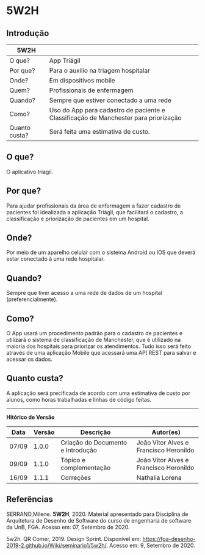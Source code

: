 # 5W2H

## Introdução

| **5W2H**  | |
| ------- | ------ |
O que? | App Triágil 
Por que? | Para o auxílio na triagem hospitalar 
Onde?  |    Em dispositivos mobile 
Quem?  | Profissionais de enfermagem
Quando? | Sempre que estiver conectado a uma rede 
Como?   | Uso do App para cadastro de paciente e Classificação de Manchester para priorização
Quanto custa? | Será feita uma estimativa de custo.

## O que?
O aplicativo triagil.

## Por que?
Para ajudar profissionais da área de enfermagem a fazer cadastro de pacientes foi idealizada a aplicação Triágil, que facilitará o cadastro, a classificação e priorização de pacientes em um hospital.

## Onde?
Por meio de um aparelho celular com o sistema Android ou IOS que deverá estar conectado à uma rede hospitalar.  

## Quando?
Sempre que tiver acesso a uma rede de dados de um hospital (preferencialmente).

## Como?
O App usará um procedimento padrão para o cadastro de pacientes e utilizará o sistema de classificação de Manchester, que é utilizado na maioria dos hospitais para priorizar os atendimentos. Tudo isso será feito através de uma aplicação Mobile que acessará uma API REST para salvar e acessar os dados.  

## Quanto custa?
A aplicação será precificada de acordo com uma estimativa de custo por alunos, como horas trabalhadas e linhas de código feitas.

---

**Hitórico de Versão**

 Data | Versão | Descrição | Autor(es) |
| --- | --- | --- | --- |
| 07/09 | 1.0.0 | Criação do Documento e Introdução | João Vitor Alves e Francisco Heronildo |
| 09/09 | 1.1.0 | Tópico e complementação | João Vitor Alves e Francisco Heronildo |
| 16/09 | 1.1.1 | Correções | Nathalia Lorena |

## Referências

SERRANO,Milene. **5W2H**, 2020. Material apresentado para Disciplina de Arquitetura de Desenho de Software do curso de engenharia de software da UnB, FGA. Acesso em: 07, Setembro de 2020.

5w2h. QR Comer, 2019. Design Sprint. Disponível em: <https://fga-desenho-2019-2.github.io/Wiki/seminario1/5w2h/>. Acesso em: 9, Setembro de 2020.
